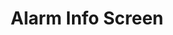 ---
layout: article
title: Alarm Info Screen
description: 
  - Shows an alarm screen with detailed information 
lang: en
weight: 100
draft: false
ref: warning_info_screen
category:
  - Stocks
  - Price Overview
image: Alarm_Info_Screen_DE.png
download: Alarm_Info_Screen_DE.pbmx
overview_description:
overview_benefits:
overview_data_sources:
---